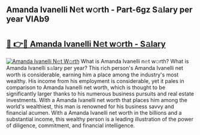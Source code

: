 ## Amanda Ivanelli N𝚎t w𝚘rth - Part-6gz S𝚊lary per year VIAb9

# <h2><a href="http://gc3rdfm.nevu.top/?p=Amanda+Ivanelli">🔗 👉🔴 Amanda Ivanelli N𝚎t w𝚘rth - S𝚊lary</a></h2>

[![Amanda Ivanelli N𝚎t W𝚘rth](https://i.imgur.com/Oavwk0R.jpeg)](http://gc3rdfm.nevu.top/?p=Amanda+Ivanelli)
What is Amanda Ivanelli n𝚎t w𝚘rth? What is Amanda Ivanelli s𝚊lary per year?
This rich person's Amanda Ivanelli net worth is considerable, earning him a place among the industry's most wealthy. His income from his employment is considerable, yet it pales in comparison to Amanda Ivanelli net worth, which is thought to be significantly larger thanks to his numerous business pursuits and real estate investments. With a Amanda Ivanelli net worth that places him among the world's wealthiest, this man is renowned for his business savvy and financial acumen. With a Amanda Ivanelli net worth in the billions and a substantial income, this wealthy person is a leading illustration of the power of diligence, commitment, and financial intelligence.
